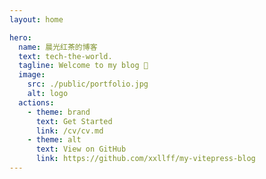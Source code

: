 ```yaml
---
layout: home

hero:
  name: 晨光红茶的博客
  text: tech-the-world.
  tagline: Welcome to my blog 🚀
  image:
    src: ./public/portfolio.jpg
    alt: logo
  actions:
    - theme: brand
      text: Get Started
      link: /cv/cv.md
    - theme: alt
      text: View on GitHub
      link: https://github.com/xxllff/my-vitepress-blog
---
```


<style>
:root {
  --vp-home-hero-name-color: transparent;
  --vp-home-hero-name-background: -webkit-linear-gradient(120deg, #bd34fe 30%, #41d1ff);

  --vp-home-hero-image-background-image: linear-gradient(-45deg, #bd34fe 50%, #47caff 50%);
  --vp-home-hero-image-filter: blur(44px);
}

@media (min-width: 640px) {
  :root {
    --vp-home-hero-image-filter: blur(56px);
  }
}

@media (min-width: 960px) {
  :root {
    --vp-home-hero-image-filter: blur(68px);
  }
}
</style>